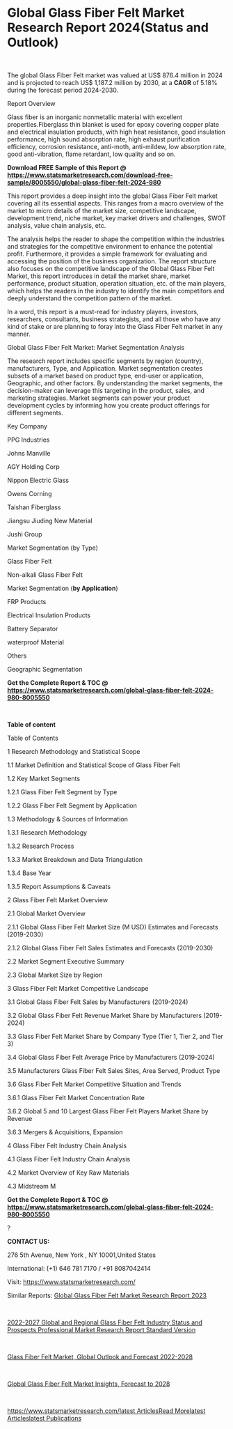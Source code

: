 <h1>Global Glass Fiber Felt Market Research Report 2024(Status and Outlook)</h1><br/><p>The global Glass Fiber Felt market was valued at US$ 876.4 million in 2024 and is projected to reach US$ 1,187.2 million by 2030, at a <strong>CAGR</strong> of 5.18% during the forecast period 2024-2030.</p>
 
 
 
 <p>Report Overview</p>
 
 
 
 <p>Glass fiber is an inorganic nonmetallic material with excellent properties.Fiberglass thin blanket is used for epoxy covering copper plate and electrical insulation products, with high heat resistance, good insulation performance, high sound absorption rate, high exhaust purification efficiency, corrosion resistance, anti-moth, anti-mildew, low absorption rate, good anti-vibration, flame retardant, low quality and so on.</p>
 
 
 
 <p><strong>Download FREE Sample of this Report @ <a href="https://www.statsmarketresearch.com/download-free-sample/8005550/global-glass-fiber-felt-2024-980">https://www.statsmarketresearch.com/download-free-sample/8005550/global-glass-fiber-felt-2024-980</a></strong></p>
 
 
 
 <p>This report provides a deep insight into the global Glass Fiber Felt market covering all its essential aspects. This ranges from a macro overview of the market to micro details of the market size, competitive landscape, development trend, niche market, key market drivers and challenges, SWOT analysis, value chain analysis, etc.</p>
 
 
 
 <p>The analysis helps the reader to shape the competition within the industries and strategies for the competitive environment to enhance the potential profit. Furthermore, it provides a simple framework for evaluating and accessing the position of the business organization. The report structure also focuses on the competitive landscape of the Global Glass Fiber Felt Market, this report introduces in detail the market share, market performance, product situation, operation situation, etc. of the main players, which helps the readers in the industry to identify the main competitors and deeply understand the competition pattern of the market.</p>
 
 
 
 <p>In a word, this report is a must-read for industry players, investors, researchers, consultants, business strategists, and all those who have any kind of stake or are planning to foray into the Glass Fiber Felt market in any manner.</p>
 
 
 
 <p>Global Glass Fiber Felt Market: Market Segmentation Analysis</p>
 
 
 
 <p>The research report includes specific segments by region (country), manufacturers, Type, and Application. Market segmentation creates subsets of a market based on product type, end-user or application, Geographic, and other factors. By understanding the market segments, the decision-maker can leverage this targeting in the product, sales, and marketing strategies. Market segments can power your product development cycles by informing how you create product offerings for different segments.</p>
 
 
 
 <p>Key Company</p>
 
 
 
 <p>PPG Industries</p>
 
 
 
 <p>Johns Manville</p>
 
 
 
 <p>AGY Holding Corp</p>
 
 
 
 <p>Nippon Electric Glass</p>
 
 
 
 <p>Owens Corning</p>
 
 
 
 <p>Taishan Fiberglass</p>
 
 
 
 <p>Jiangsu Jiuding New Material</p>
 
 
 
 <p>Jushi Group</p>
 
 
 
 <p>Market Segmentation (by Type)</p>
 
 
 
 <p>Glass Fiber Felt</p>
 
 
 
 <p>Non-alkali Glass Fiber Felt</p>
 
 
 
 <p>Market Segmentation (<strong>by Application</strong>)</p>
 
 
 
 <p>FRP Products</p>
 
 
 
 <p>Electrical Insulation Products</p>
 
 
 
 <p>Battery Separator</p>
 
 
 
 <p>waterproof Material</p>
 
 
 
 <p>Others</p>
 
 
 
 <p>Geographic Segmentation</p>
 
 
 
 <div><b>Get the Complete Report & TOC @ <a href="https://www.statsmarketresearch.com/global-glass-fiber-felt-2024-980-8005550">https://www.statsmarketresearch.com/global-glass-fiber-felt-2024-980-8005550</a></b></div>
 
 
 
 <p><br />
 
 <b>Table of content</b></p>
 
 
 
 <p>Table of Contents<br />
 
 1 Research Methodology and Statistical Scope<br />
 
 1.1 Market Definition and Statistical Scope of Glass Fiber Felt<br />
 
 1.2 Key Market Segments<br />
 
 1.2.1 Glass Fiber Felt Segment by Type<br />
 
 1.2.2 Glass Fiber Felt Segment by Application<br />
 
 1.3 Methodology & Sources of Information<br />
 
 1.3.1 Research Methodology<br />
 
 1.3.2 Research Process<br />
 
 1.3.3 Market Breakdown and Data Triangulation<br />
 
 1.3.4 Base Year<br />
 
 1.3.5 Report Assumptions & Caveats<br />
 
 2 Glass Fiber Felt Market Overview<br />
 
 2.1 Global Market Overview<br />
 
 2.1.1 Global Glass Fiber Felt Market Size (M USD) Estimates and Forecasts (2019-2030)<br />
 
 2.1.2 Global Glass Fiber Felt Sales Estimates and Forecasts (2019-2030)<br />
 
 2.2 Market Segment Executive Summary<br />
 
 2.3 Global Market Size by Region<br />
 
 3 Glass Fiber Felt Market Competitive Landscape<br />
 
 3.1 Global Glass Fiber Felt Sales by Manufacturers (2019-2024)<br />
 
 3.2 Global Glass Fiber Felt Revenue Market Share by Manufacturers (2019-2024)<br />
 
 3.3 Glass Fiber Felt Market Share by Company Type (Tier 1, Tier 2, and Tier 3)<br />
 
 3.4 Global Glass Fiber Felt Average Price by Manufacturers (2019-2024)<br />
 
 3.5 Manufacturers Glass Fiber Felt Sales Sites, Area Served, Product Type<br />
 
 3.6 Glass Fiber Felt Market Competitive Situation and Trends<br />
 
 3.6.1 Glass Fiber Felt Market Concentration Rate<br />
 
 3.6.2 Global 5 and 10 Largest Glass Fiber Felt Players Market Share by Revenue<br />
 
 3.6.3 Mergers & Acquisitions, Expansion<br />
 
 4 Glass Fiber Felt Industry Chain Analysis<br />
 
 4.1 Glass Fiber Felt Industry Chain Analysis<br />
 
 4.2 Market Overview of Key Raw Materials<br />
 
 4.3 Midstream M</p>
 
 
 
 <div><b>Get the Complete Report & TOC @ <a href="https://www.statsmarketresearch.com/global-glass-fiber-felt-2024-980-8005550">https://www.statsmarketresearch.com/global-glass-fiber-felt-2024-980-8005550</a></b></div>
 
 
 
 <p>? </p>
 
 
 
 <p><b>CONTACT US:</b><br />
 
 276 5th Avenue, New York , NY 10001,United States<br />
 
 International: (+1) 646 781 7170 / +91 8087042414<br />
 
 Visit: <a href="https://www.statsmarketresearch.com/">https://www.statsmarketresearch.com/</a><br />
 
 Similar Reports: <a href="https://www.statsmarketresearch.com/global-glass-fiber-felt-2024-980-8005550">Global Glass Fiber Felt Market Research Report 2023</a><br />
 
 <br />
 
 <a href="https://www.statsmarketresearch.com/global-glass-fiber-felt-2024-980-8005550">2022-2027 Global and Regional Glass Fiber Felt Industry Status and Prospects Professional Market Research Report Standard Version</a><br />
 
 <br />
 
 <a href="https://www.statsmarketresearch.com/global-glass-fiber-felt-2024-980-8005550">Glass Fiber Felt Market, Global Outlook and Forecast 2022-2028</a><br />
 
 <br />
 
 <a href="https://www.statsmarketresearch.com/global-glass-fiber-felt-2024-980-8005550">Global Glass Fiber Felt Market Insights, Forecast to 2028</a><br />
 
 <br />
 
 <a href="https://gyeongbokgung.com">https://www.statsmarketresearch.com/</a><a href="https://hallyeomaritime.com">latest Articles</a><a href="https://jingwansa.com">Read More</a><a href="https://nguoiviet.jp/">latest Articles</a><a href="https://www.intelmarketresearch.com/">latest Publications</a></p>